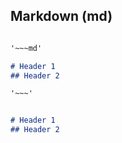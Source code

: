 ## Markdown (md)

~~~md

'~~~md'

# Header 1
## Header 2

'~~~'

~~~

~~~md

# Header 1
## Header 2

~~~